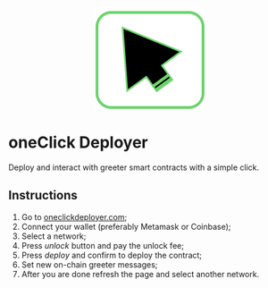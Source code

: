 <p align="center">
  <img 
   src="https://github.com/oneclick-web3/oneClick-deployer/blob/master/assets/oneclick-logo.png?raw=true" alt="Sublime's custom image"/>
</p>

# oneClick Deployer

Deploy and interact with greeter smart contracts with a simple click.

## Instructions

1. Go to [oneclickdeployer.com](https://www.oneclickdeployer.com);
2. Connect your wallet (preferably Metamask or Coinbase);
3. Select a network;
4. Press *unlock* button and pay the unlock fee;
5. Press *deploy* and confirm to deploy the contract;
6. Set new on-chain greeter messages;
7. After you are done refresh the page and select another network.

